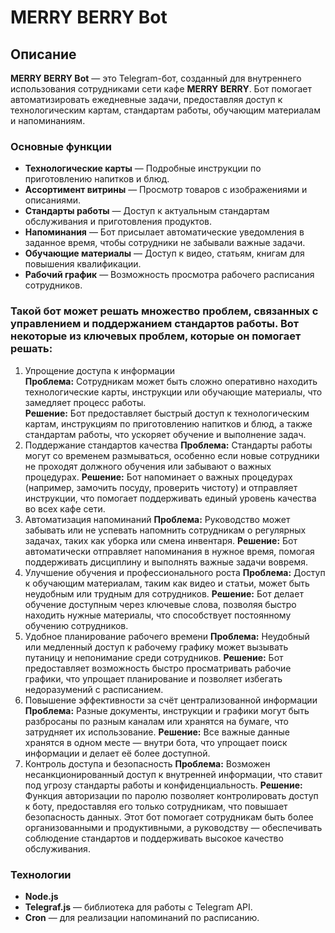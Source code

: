 # MERRY BERRY Bot

## Описание

**MERRY BERRY Bot** — это Telegram-бот, созданный для внутреннего использования сотрудниками сети кафе **MERRY BERRY**. Бот помогает автоматизировать ежедневные задачи, предоставляя доступ к технологическим картам, стандартам работы, обучающим материалам и напоминаниям.

### Основные функции
- **Технологические карты** — Подробные инструкции по приготовлению напитков и блюд.
- **Ассортимент витрины** — Просмотр товаров с изображениями и описаниями.
- **Стандарты работы** — Доступ к актуальным стандартам обслуживания и приготовления продуктов.
- **Напоминания** — Бот присылает автоматические уведомления в заданное время, чтобы сотрудники не забывали важные задачи.
- **Обучающие материалы** — Доступ к видео, статьям, книгам для повышения квалификации.
- **Рабочий график** — Возможность просмотра рабочего расписания сотрудников.


### Такой бот может решать множество проблем, связанных с управлением и поддержанием стандартов работы. Вот некоторые из ключевых проблем, которые он помогает решать:

1. Упрощение доступа к информации <br>
__Проблема:__ Сотрудникам может быть сложно оперативно находить технологические карты, инструкции или обучающие материалы, что замедляет процесс работы.<br>
__Решение:__ Бот предоставляет быстрый доступ к технологическим картам, инструкциям по приготовлению напитков и блюд, а также стандартам работы, что ускоряет обучение и выполнение задач.
2. Поддержание стандартов качества
__Проблема:__ Стандарты работы могут со временем размываться, особенно если новые сотрудники не проходят должного обучения или забывают о важных процедурах.
__Решение:__ Бот напоминает о важных процедурах (например, замочить посуду, проверить чистоту) и отправляет инструкции, что помогает поддерживать единый уровень качества во всех кафе сети.
3. Автоматизация напоминаний
__Проблема:__ Руководство может забывать или не успевать напомнить сотрудникам о регулярных задачах, таких как уборка или смена инвентаря.
__Решение:__ Бот автоматически отправляет напоминания в нужное время, помогая поддерживать дисциплину и выполнять важные задачи вовремя.
4. Улучшение обучения и профессионального роста
__Проблема:__ Доступ к обучающим материалам, таким как видео и статьи, может быть неудобным или трудным для сотрудников.
__Решение:__ Бот делает обучение доступным через ключевые слова, позволяя быстро находить нужные материалы, что способствует постоянному обучению сотрудников.
5. Удобное планирование рабочего времени
__Проблема:__ Неудобный или медленный доступ к рабочему графику может вызывать путаницу и непонимание среди сотрудников.
__Решение:__ Бот предоставляет возможность быстро просматривать рабочие графики, что упрощает планирование и позволяет избегать недоразумений с расписанием.
6. Повышение эффективности за счёт централизованной информации
__Проблема:__ Разные документы, инструкции и графики могут быть разбросаны по разным каналам или хранятся на бумаге, что затрудняет их использование.
__Решение:__ Все важные данные хранятся в одном месте — внутри бота, что упрощает поиск информации и делает её более доступной.
7. Контроль доступа и безопасность
__Проблема:__ Возможен несанкционированный доступ к внутренней информации, что ставит под угрозу стандарты работы и конфиденциальность.
__Решение:__ Функция авторизации по паролю позволяет контролировать доступ к боту, предоставляя его только сотрудникам, что повышает безопасность данных.
Этот бот помогает сотрудникам быть более организованными и продуктивными, а руководству — обеспечивать соблюдение стандартов и поддерживать высокое качество обслуживания.

### Технологии

- **Node.js**
- **Telegraf.js** — библиотека для работы с Telegram API.
- **Cron** — для реализации напоминаний по расписанию.